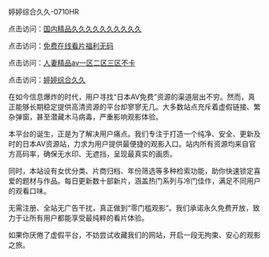 婷婷综合久久-0710HR

点击访问：<a href="https://heiliaoga6s9v.pages.dev">国内精品久久久久久久久久久久</a>

点击访问：<a href="https://heiliaoe8ajia.pages.dev">免费在线看片福利无码</a>

点击访问：<a href="https://heiliaoll4qsx.pages.dev">人妻精品av一区二区三区不卡</a>

点击访问：<a href="https://heiliao2dmwwy.pages.dev">婷婷综合久久</a>


在如今信息爆炸的时代，用户寻找“日本AV免费”资源的渠道层出不穷。然而，真正能够长期稳定提供高清资源的平台却寥寥无几。大多数站点充斥着虚假链接、繁杂弹窗，甚至潜藏木马病毒，严重影响观影体验。

本平台的诞生，正是为了解决用户痛点。我们专注于打造一个纯净、安全、更新及时的日本AV资源站，力求为用户提供最便捷的观影入口。站内所有资源均来自官方高码率，确保无水印、无遮挡，呈现最真实的画质。

同时，本站设有女优分类、片商归档、年份筛选等多种检索功能，助你快速锁定喜爱的题材与作品。每日更新数十部新片，涵盖热门系列与冷门佳作，满足不同用户的观看口味。

无需注册、全站无广告干扰，真正做到“零门槛观影”。我们承诺永久免费开放，致力于让所有用户都能享受最纯粹的看片体验。

如果你厌倦了虚假平台，不妨尝试收藏我们的网站，开启一段无拘束、安心的观影之旅。

<span style="display:none;">[Canonical link](https://github.com/nhn20250710/riben352)</span>
